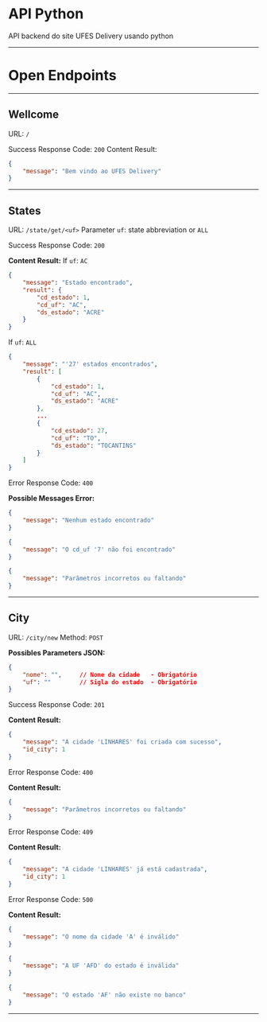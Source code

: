 # API Python
API backend do site UFES Delivery usando python

***

# Open Endpoints

***

## Wellcome

URL: `/`

Success Response Code: `200`
Content Result:
```json
{
    "message": "Bem vindo ao UFES Delivery"
}
```

***

## States

URL: `/state/get/<uf>`
Parameter `uf`: state abbreviation or `ALL`

Success Response Code: `200`

**Content Result:**
If `uf`: `AC`
```json
{
    "message": "Estado encontrado",
    "result": {
        "cd_estado": 1,
        "cd_uf": "AC",
        "ds_estado": "ACRE"
    }
}
```
If `uf`: `ALL`
```json
{
    "message": "'27' estados encontrados",
    "result": [
        {
            "cd_estado": 1,
            "cd_uf": "AC",
            "ds_estado": "ACRE"
        },
        ...
        {
            "cd_estado": 27,
            "cd_uf": "TO",
            "ds_estado": "TOCANTINS"
        }
    ]
}
```

Error Response Code: `400`

**Possible Messages Error:**
```json
{
    "message": "Nenhum estado encontrado"
}
```
```json
{
    "message": "O cd_uf '7' não foi encontrado"
}
```
```json
{
    "message": "Parâmetros incorretos ou faltando"
}
```

***

## City

URL: `/city/new`
Method: `POST`

**Possibles Parameters JSON:**
```json
{
    "nome": "",     // Nome da cidade   - Obrigatório
    "uf": ""        // Sigla do estado  - Obrigatório
}
```

Success Response Code: `201`

**Content Result:**
```json
{
    "message": "A cidade 'LINHARES' foi criada com sucesso",
    "id_city": 1
}
```

Error Response Code: `400`

**Content Result:**
```json
{
    "message": "Parâmetros incorretos ou faltando"
}
```

Error Response Code: `409`

**Content Result:**
```json
{
    "message": "A cidade 'LINHARES' já está cadastrada",
    "id_city": 1
}
```

Error Response Code: `500`

**Content Result:**
```json
{
    "message": "O nome da cidade 'A' é inválido"
}
```
```json
{
    "message": "A UF 'AFD' do estado é inválida"
}
```
```json
{
    "message": "O estado 'AF' não existe no banco"
}
```

***

